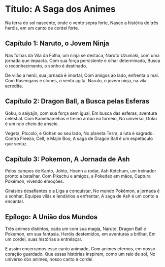 # Título: A Saga dos Animes

Na terra do sol nascente, onde o vento sopra forte,
Nasce a história de três heróis, em um canto de cordel forte.

## Capítulo 1: Naruto, o Jovem Ninja

Nas folhas da Vila da Folha, um ninja se destaca,
Naruto Uzumaki, com uma jornada que impacta.
Com sua força persistente e olhar determinado,
Busca o reconhecimento, o sonho é destinado.

De vilão a herói, sua jornada é imortal,
Com amigos ao lado, enfrenta o mal.
Com Rasengans e clones, o vento agita,
Naruto, o jovem ninja, na vila acredita.

## Capítulo 2: Dragon Ball, a Busca pelas Esferas

Goku, o saiyajin, com sua força sem igual,
Em busca das esferas, aventura celestial.
Com Kamehamehas e treino árduo no torneio,
No universo, Goku é um raio cheio de anseio.

Vegeta, Piccolo, e Gohan ao seu lado,
No planeta Terra, a luta é sagrado.
Contra Freeza, Cell, e Majin Boo,
A saga de Dragon Ball é um espetáculo que seduz.

## Capítulo 3: Pokemon, A Jornada de Ash

Pelos campos de Kanto, Johto, Hoenn a rodar,
Ash Ketchum, um treinador pronto a batalhar.
Com Pikachu e amigos, a Pokedex em mãos,
Captura Pokémon, vivendo emoções.

Ginásios desafiantes e a Liga a conquistar,
No mundo Pokémon, a jornada é a sonhar.
Equipes vilãs e lendários a enfrentar,
A saga de Ash é um conto a encantar.

## Epílogo: A União dos Mundos

Três animes distintos, cada um com sua magia,
Naruto, Dragon Ball e Pokemon, em sua fantasia.
Heróis destemidos, em aventuras a brilhar,
Em um cordel, suas histórias a entrelaçar.

E assim encerramos esse canto animado,
Com animes eternos, em nosso coração guardado.
Que essas histórias inspirem, como um raio de sol,
No universo dos animes, nosso canto é cordel.
